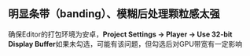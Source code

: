 ## 明显条带（banding）、模糊后处理颗粒感太强

确保Editor的打包环境为安卓，**Project Settings -> Player -> Use 32-bit Display Buffer**如果未勾选，可能有该问题，但勾选后对GPU带宽有一定影响